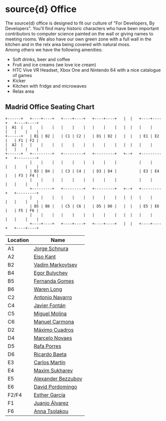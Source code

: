 # source{d} Office
The source{d} office is designed to fit our culture of "For Developers, By Developers". You'll find many historic characters who have been important contributors to computer science painted on the wall or giving names to meeting rooms. We also have our own green zone with a full wall in the kitchen and in the relx area being covered with natural moss.<br>
Among others we have the following amenities:
* Soft drinks, beer and coffee
* Fruit and ice creams (we love ice cream)
* HTC Vive VR Headset, Xbox One and Nintendo 64 with a nice catalogue of games
* Kicker
* Kitchen with fridge and microwaves
* Relax area

## Madrid Office Seating Chart

```
+------+   +----+----+   +----+----+   +----+----+   |  |   +----+----+   +----+----+
|  A1  |   |    |    |   |    |    |   |    |    |   |  |   |    |    |   |    |    |
+------+   | B1 | B2 |   | C1 | C2 |   | D1 | D2 |   |  |   | E1 | E2 |   | F1 | F2 |
|  A2  |   |    |    |   |    |    |   |    |    |   |  |   |    |    |   |    |    |
+------+   +---------+   +---------+   +---------+   +--+   +---------+   +---------+
           |    |    |   |    |    |   |    |    |          |    |    |   |    |    |
           | B3 | B4 |   | C3 | C4 |   | D3 | D4 |          | E3 | E4 |   | F3 | F4 |
           |    |    |   |    |    |   |    |    |          |    |    |   |    |    |
           +---------+   +---------+   +---------+   +--+   +---------+   +---------+
           |    |    |   |    |    |   |    |    |   |  |   |    |    |   |    |    |
           | B5 | B6 |   | C5 | C6 |   | D5 | D6 |   |  |   | E5 | E6 |   | F5 | F6 |
           |    |    |   |    |    |   |    |    |   |  |   |    |    |   |    |    |
           +----+----+   +----+----+   +----+----+   |  |   +----+----+   +----+----+

```


| Location | Name         |
|----|--------------------|
| A1 | [Jorge Schnura](linkedin.com/in/jorgeschnura)      |
| A2 | [Eiso Kant](linkedin.com/in/eisokant)          |
| B2 | [Vadim Markovtsev](https://github.com/vmarkovtsev)   |
| B4 | [Egor Bulychev](https://github.com/EgorBu)      |
| B5 | [Fernanda Gomes](linkedin.com/in/fernandaagomes)     |
| B6 | [Waren Long](https://github.com/warenlg) |
| C2 | [Antonio Navarro](https://github.com/ajnavarro)    |
| C4 | [Javier Fontán](https://github.com/jfontan)      |
| C5 | [Miguel Molina](https://github.com/erizocosmico)      |
| C6 | [Manuel Carmona](https://github.com/mcarmonaa)     |
| D2 | [Máximo Cuadros](https://github.com/mcuadros)     |
| D4 | [Marcelo Novaes](linkedin.com/in/mnovaes)     |
| D5 | [Rafa Porres](https://github.com/rporres)        |
| D6 | [Ricardo Baeta](linkedin.com/in/ricardobaeta)   |
| E3 | [Carlos Martín](https://github.com/carlosms) |
| E4 | [Maxim Sukharev](https://github.com/smacker) |
| E5 | [Alexander Bezzubov](https://github.com/bzz) |
| E6 | [David Pordomingo](https://github.com/dpordomingo)   |
| F2/F4| [Esther García](linkedin.com/in/estherrgarcia)      |
| F1 | [Juanjo Álvarez](https://github.com/juanjux)     |
| F6 | [Anna Tsolakou](https://www.linkedin.com/in/tsolakouanna/)   |
